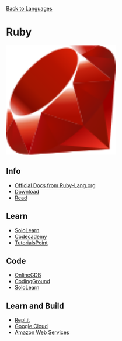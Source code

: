 <a href=".">Back to Languages</a>

# Ruby

<img src="logos/Ruby.png" width="300"/>

## Info
- [Official Docs from Ruby-Lang.org](https://www.ruby-lang.org/en/documentation/)
- [Download](https://www.ruby-lang.org/en/downloads/)
- [Read](https://en.wikipedia.org/wiki/Ruby_(programming_language))

## Learn
- [SoloLearn](https://www.sololearn.com/Course/Ruby/)
- [Codecademy](https://www.codecademy.com/learn/learn-ruby)
- [TutorialsPoint](https://www.tutorialspoint.com/ruby/index.htm)

## Code
- [OnlineGDB](https://www.onlinegdb.com/online_ruby_compiler)
- [CodingGround](https://www.tutorialspoint.com/execute_ruby_online.php)
- [SoloLearn](https://code.sololearn.com/#rb)

## Learn and Build
- [Repl.it](https://repl.it/languages/ruby)
- [Google Cloud](https://cloud.google.com/ruby)
- [Amazon Web Services](https://aws.amazon.com/developer/language/ruby/)